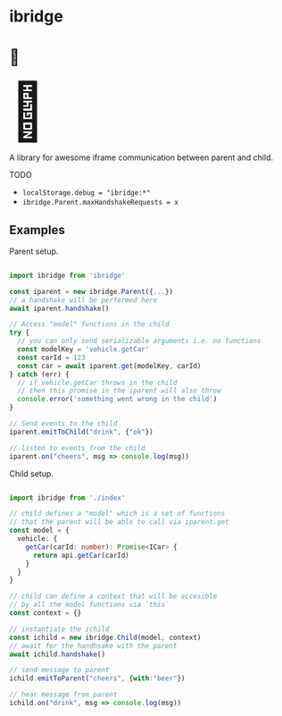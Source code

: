 # ibridge

# 🌉


<div id="asd" style="font-size: 100px;">
  <g-emoji class="g-emoji" alias="bridge_at_night" fallback-src="https://github.githubassets.com/images/icons/emoji/unicode/1f309.png">🌉</g-emoji>
</div>



A library for awesome iframe communication between parent and child.

TODO
- `localStorage.debug = "ibridge:*"`
- `ibridge.Parent.maxHandshakeRequests = x`

## Examples

Parent setup.

```typescript

import ibridge from 'ibridge'

const iparent = new ibridge.Parent({...})
// a handshake will be performed here
await iparent.handshake()

// Access "model" functions in the child
try {
  // you can only send serializable arguments i.e. no functions
  const modelKey = 'vehicle.getCar'
  const carId = 123
  const car = await iparent.get(modelKey, carId)
} catch (err) {
  // if vehicle.getCar throws in the child
  // then this promise in the iparent will also throw
  console.error('something went wrong in the child')
}

// Send events to the child
iparent.emitToChild("drink", {"ok"})

// listen to events from the child
iparent.on("cheers", msg => console.log(msg))

```

Child setup.

```typescript

import ibridge from './index'

// child defines a "model" which is a set of functions
// that the parent will be able to call via iparent.get
const model = {
  vehicle: {
    getCar(carId: number): Promise<ICar> {
      return api.getCar(carId)
    }
  }
}

// child can define a context that will be accesible
// by all the model functions via `this`
const context = {}

// instantiate the ichild
const ichild = new ibridge.Child(model, context)
// await for the handhsake with the parent
await ichild.handshake()

// send message to parent
ichild.emitToParent("cheers", {with:"beer"})

// hear message from parent
ichild.on("drink", msg => console.log(msg))
```
